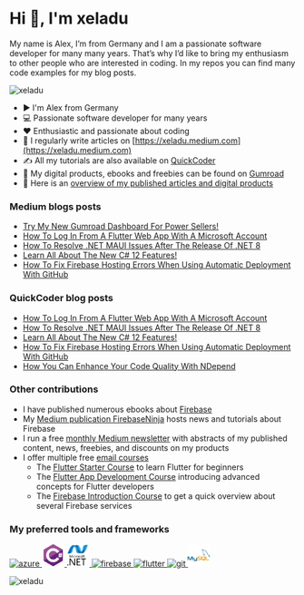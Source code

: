# Hi 👋, I'm xeladu

My name is Alex, I’m from Germany and I am a passionate software developer for many many years. That’s why I’d like to bring my enthusiasm to other people who are interested in coding. In my repos you can find many code examples for my blog posts.

<p align="left"> <img src="https://komarev.com/ghpvc/?username=xeladu&label=Profile%20views&color=44ff00&style=plastic" alt="xeladu" /> </p>

- ▶  I'm Alex from Germany
- 💻 Passionate software developer for many years
- ❤  Enthusiastic and passionate about coding
- 📝 I regularly write articles on [https://xeladu.medium.com](https://xeladu.medium.com)
- ✍ All my tutorials are also available on [QuickCoder](https://quickcoder.org)
- 🏬 My digital products, ebooks and freebies can be found on [Gumroad](https://xeladu.gumroad.com)
- 📙 Here is an [overview of my published articles and digital products](https://xeladu.medium.com/%E2%84%B9-xeladus-info-point-find-quickly-what-you-need-bbe620e97d8c)

### Medium blogs posts
<!-- BLOG-POST-LIST:START -->
- [Try My New Gumroad Dashboard For Power Sellers!](https://xeladu.medium.com/try-my-new-gumroad-dashboard-for-power-sellers-0866bf44ff39?source=rss-ae1e6291afc3------2)
- [How To Log In From A Flutter Web App With A Microsoft Account](https://medium.com/firebase-ninja/how-to-log-in-from-a-flutter-web-app-with-a-microsoft-account-a740ff56efad?source=rss-ae1e6291afc3------2)
- [How To Resolve .NET MAUI Issues After The Release Of .NET 8](https://levelup.gitconnected.com/how-to-resolve-net-maui-issues-after-the-release-of-net-8-59b270ba529b?source=rss-ae1e6291afc3------2)
- [Learn All About The New C# 12 Features!](https://blog.stackademic.com/learn-all-about-the-new-c-12-features-23e5b2d6179a?source=rss-ae1e6291afc3------2)
- [How To Fix Firebase Hosting Errors When Using Automatic Deployment With GitHub](https://medium.com/firebase-ninja/how-to-fix-firebase-hosting-errors-when-using-automatic-deployment-with-github-9bd662867fbf?source=rss-ae1e6291afc3------2)
<!-- BLOG-POST-LIST:END -->

### QuickCoder blog posts
<!-- QC-BLOG-POST-LIST:START -->
- [How To Log In From A Flutter Web App With A Microsoft Account](https://quickcoder.org/how-to-log-in-from-a-flutter-web-app-with-a-microsoft-account/?utm_source=rss&utm_medium=rss&utm_campaign=how-to-log-in-from-a-flutter-web-app-with-a-microsoft-account)
- [How To Resolve .NET MAUI Issues After The Release Of .NET 8](https://quickcoder.org/how-to-resolve-net-maui-issues-after-the-release-of-net8/?utm_source=rss&utm_medium=rss&utm_campaign=how-to-resolve-net-maui-issues-after-the-release-of-net8)
- [Learn All About The New C# 12 Features!](https://quickcoder.org/learn-all-about-the-new-c-12-features/?utm_source=rss&utm_medium=rss&utm_campaign=learn-all-about-the-new-c-12-features)
- [How To Fix Firebase Hosting Errors When Using Automatic Deployment With GitHub](https://quickcoder.org/how-to-fix-firebase-hosting-errors-on-github/?utm_source=rss&utm_medium=rss&utm_campaign=how-to-fix-firebase-hosting-errors-on-github)
- [How You Can Enhance Your Code Quality With NDepend](https://quickcoder.org/how-you-can-enhance-your-code-quality-with-ndepend/?utm_source=rss&utm_medium=rss&utm_campaign=how-you-can-enhance-your-code-quality-with-ndepend)
<!-- QC-BLOG-POST-LIST:END -->

### Other contributions

- I have published numerous ebooks about [Firebase](https://xeladu.gumroad.com/?tags=firebase)
- My [Medium publication FirebaseNinja](https://medium.com/firebase-ninja) hosts news and tutorials about Firebase
- I run a free [monthly Medium newsletter](https://newsletter.quickcoder.org) with abstracts of my published content, news, freebies, and discounts on my products
- I offer multiple free [email courses](https://courses.quickcoder.org)
  - The [Flutter Starter Course](https://courses.quickcoder.org#flutterstarter) to learn Flutter for beginners
  - The [Flutter App Development Course](https://courses.quickcoder.org#flutterappdev) introducing advanced concepts for Flutter developers
  - The [Firebase Introduction Course](https://courses.quickcoder.org#firebaseintroduction) to get a quick overview about several Firebase services

### My preferred tools and frameworks
 <p>
  <a href="https://azure.microsoft.com/en-in/" target="_blank" rel="noreferrer"> <img src="https://www.vectorlogo.zone/logos/microsoft_azure/microsoft_azure-icon.svg" alt="azure" width="40" height="40"/> </a> 
  <a href="https://www.w3schools.com/cs/" target="_blank" rel="noreferrer"> <img src="https://raw.githubusercontent.com/devicons/devicon/master/icons/csharp/csharp-original.svg" alt="csharp" width="40" height="40"/> </a> 
  <a href="https://dotnet.microsoft.com/" target="_blank" rel="noreferrer"> <img src="https://raw.githubusercontent.com/devicons/devicon/master/icons/dot-net/dot-net-original-wordmark.svg" alt="dotnet" width="40" height="40"/> </a> 
  <a href="https://firebase.google.com/" target="_blank" rel="noreferrer"> <img src="https://www.vectorlogo.zone/logos/firebase/firebase-icon.svg" alt="firebase" width="40" height="40"/> </a> 
  <a href="https://flutter.dev" target="_blank" rel="noreferrer"> <img src="https://www.vectorlogo.zone/logos/flutterio/flutterio-icon.svg" alt="flutter" width="40" height="40"/> </a> 
  <a href="https://git-scm.com/" target="_blank" rel="noreferrer"> <img src="https://www.vectorlogo.zone/logos/git-scm/git-scm-icon.svg" alt="git" width="40" height="40"/> </a> 
  <a href="https://www.mysql.com/" target="_blank" rel="noreferrer"> <img src="https://raw.githubusercontent.com/devicons/devicon/master/icons/mysql/mysql-original-wordmark.svg" alt="mysql" width="40" height="40"/> </a> 
  </p>
  
  <p><img src="https://github-readme-stats.vercel.app/api/top-langs?username=xeladu&show_icons=true&theme=synthwave&locale=en&layout=compact" alt="xeladu" /></p>
